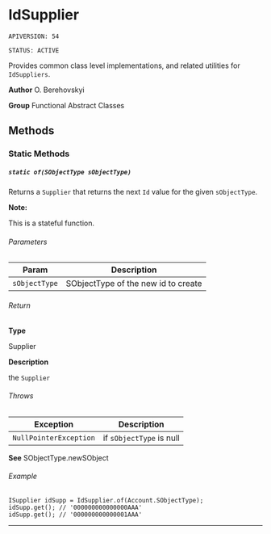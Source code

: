 # IdSupplier

`APIVERSION: 54`

`STATUS: ACTIVE`

Provides common class level implementations, and related utilities for `IdSuppliers`.


**Author** O. Berehovskyi


**Group** Functional Abstract Classes

## Methods
### Static Methods
##### `static of(SObjectType sObjectType)`

Returns a `Supplier` that returns the next `Id` value for the given `sObjectType`. <p><strong>Note: </strong></p> <p>This is a stateful function.</p>

###### Parameters
|Param|Description|
|---|---|
|`sObjectType`|SObjectType of the new id to create|

###### Return

**Type**

Supplier

**Description**

the `Supplier`

###### Throws
|Exception|Description|
|---|---|
|`NullPointerException`|if `sObjectType` is null|


**See** SObjectType.newSObject

###### Example
```apex
ISupplier idSupp = IdSupplier.of(Account.SObjectType);
idSupp.get(); // '000000000000000AAA'
idSupp.get(); // '000000000000001AAA'
```

---
